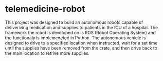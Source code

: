# telemedicine-robot
This project was designed to build an autonomous robots capable of deliveriving medication and supplies to patients in the ICU of a hospital. The framework the robot is developed on is ROS (Robot Operating System) and the functionaly is implemeneted in Python. The autonomous vehicle is designed to drive to a specified location when instructed, wait for a set time until the supplies have been removed from the crate, and then drive back to the main location to retrive more supplies. 
